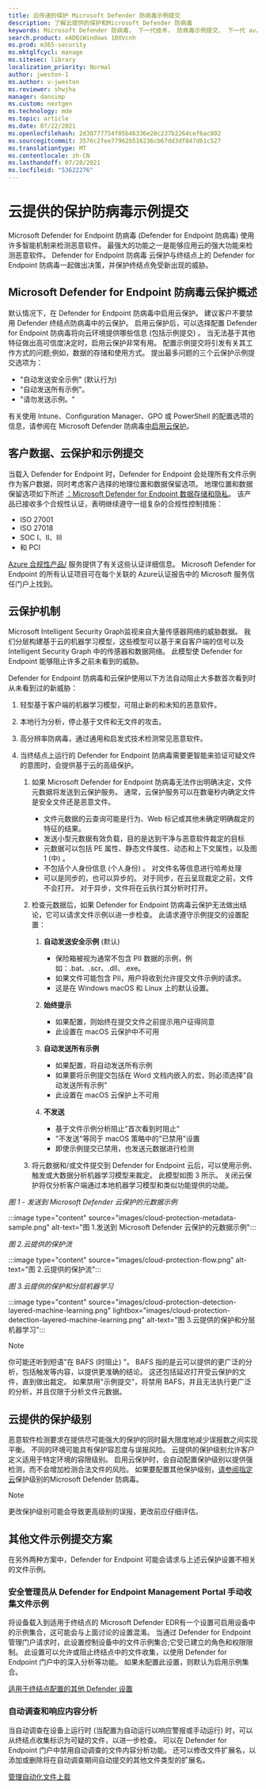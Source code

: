 ```yaml
---
title: 云传递的保护 Microsoft Defender 防病毒示例提交
description: 了解云提供的保护和Microsoft Defender 防病毒
keywords: Microsoft Defender 防病毒， 下一代技术， 防病毒示例提交， 下一代 av， 机器学习， 反恶意软件， 安全性， defender， 云， 云保护
search.product: eADQiWindows 10XVcnh
ms.prod: m365-security
ms.mktglfcycl: manage
ms.sitesec: library
localization_priority: Normal
author: jweston-1
ms.author: v-jweston
ms.reviewer: shwjha
manager: dansimp
ms.custom: nextgen
ms.technology: mde
ms.topic: article
ms.date: 07/22/2021
ms.openlocfilehash: 2d30777754f05b46336e28c237b2264cef6ac802
ms.sourcegitcommit: 3576c2fee77962b516236cb67dd3df847d61c527
ms.translationtype: MT
ms.contentlocale: zh-CN
ms.lasthandoff: 07/28/2021
ms.locfileid: "53622276"
---
```

# <a name="cloud-delivered-protection-antivirus-sample-submission"></a>云提供的保护防病毒示例提交

Microsoft Defender for Endpoint 防病毒 (Defender for Endpoint 防病毒) 使用许多智能机制来检测恶意软件。 最强大的功能之一是能够应用云的强大功能来检测恶意软件。 Defender for Endpoint 防病毒 云保护与终结点上的 Defender for Endpoint 防病毒一起做出决策，并保护终结点免受新出现的威胁。

## <a name="microsoft-defender-for-endpoint-antivirus-cloud-protection-overview"></a>Microsoft Defender for Endpoint 防病毒云保护概述

默认情况下，在 Defender for Endpoint 防病毒中启用云保护。 建议客户不要禁用 Defender 终结点防病毒中的云保护。  启用云保护后，可以选择配置 Defender for Endpoint 防病毒将向云环境提供哪些信息 (包括示例提交) 。 当无法基于其他特征做出高可信度决定时，启用云保护非常有用。
配置示例提交将引发有关其工作方式的问题;例如，数据的存储和使用方式。 提出最多问题的三个云保护示例提交选项为：

- "自动发送安全示例" (默认行为) 
- "自动发送所有示例"。  
- "请勿发送示例。"  

有关使用 Intune、Configuration Manager、GPO 或 PowerShell 的配置选项的信息，请参阅在 Microsoft Defender 防病毒[中启用云保护](/security/threat-protection/microsoft-defender-antivirus/enable-cloud-protection-microsoft-defender-antivirus)。  

## <a name="customer-data-cloud-protection-and-sample-submission"></a>客户数据、云保护和示例提交

当载入 Defender for Endpoint 时，Defender for Endpoint 会处理所有文件示例作为客户数据，同时考虑客户选择的地理位置和数据保留选项。 地理位置和数据保留选项如下所述 [：Microsoft Defender for Endpoint 数据存储和隐私](/security/defender-endpoint/data-storage-privacy#data-storage-location)。
该产品已接收多个合规性认证，表明继续遵守一组复杂的合规性控制措施：

- ISO 27001
- ISO 27018
- SOC I、II、III
- 和 PCI

[Azure 合规性产品/](/azure/compliance/#compliance-offerings) 服务提供了有关这些认证详细信息。 Microsoft Defender for Endpoint 的所有认证项目可在每个关联的 Azure[](https://servicetrust.microsoft.com/)认证报告中的 Microsoft 服务信任门户上找到。

## <a name="cloud-protection-mechanisms"></a>云保护机制

Microsoft Intelligent Security Graph监视来自大量传感器网络的威胁数据。 我们分层构建基于云的机器学习模型，这些模型可以基于来自客户端的信号以及 Intelligent Security Graph 中的传感器和数据网络。 此模型使 Defender for Endpoint 能够阻止许多之前未看到的威胁。

Defender for Endpoint 防病毒和云保护使用以下方法自动阻止大多数首次看到时从未看到过的新威胁：

1. 轻型基于客户端的机器学习模型，可阻止新的和未知的恶意软件。

2. 本地行为分析，停止基于文件和无文件的攻击。

3. 高分辨率防病毒，通过通用和启发式技术检测常见恶意软件。

4. 当终结点上运行的 Defender for Endpoint 防病毒需要更智能来验证可疑文件的意图时，会提供基于云的高级保护。

   1. 如果 Microsoft Defender for Endpoint 防病毒无法作出明确决定，文件元数据将发送到云保护服务。 通常，云保护服务可以在数毫秒内确定文件是安全文件还是恶意文件。  
      - 文件元数据的云查询可能是行为、Web 标记或其他未确定明确裁定的特征的结果。
      - 发送小型元数据有效负载，目的是达到干净与恶意软件裁定的目标
      - 元数据可以包括 PE 属性、静态文件属性、动态和上下文属性，以及图 1 (中) 。
      - 不包括个人身份信息 (个人身份) 。 对文件名等信息进行哈希处理
      - 可以是同步的，也可以异步的。 对于同步，在云呈现裁定之前，文件不会打开。 对于异步，文件将在云执行其分析时打开。

   2. 检查元数据后，如果 Defender for Endpoint 防病毒云保护无法做出结论，它可以请求文件示例以进一步检查。 此请求遵守示例提交的设置配置：

      1. **自动发送安全示例** (默认) 
         - 保险箱被视为通常不包含 PII 数据的示例，例如：.bat、.scr、.dll、.exe。
         - 如果文件可能包含 PII，用户将收到允许提交文件示例的请求。
         - 这是在 Windows macOS 和 Linux 上的默认设置。

      2. **始终提示**
         - 如果配置，则始终在提交文件之前提示用户征得同意
         - 此设置在 macOS 云保护中不可用

      3. **自动发送所有示例**
         - 如果配置，将自动发送所有示例
         - 如果要将示例提交包括在 Word 文档内嵌入的宏，则必须选择"自动发送所有示例"  
         - 此设置在 macOS 云保护上不可用

      4. **不发送**
         - 基于文件示例分析阻止"首次看到时阻止"
         - "不发送"等同于 macOS 策略中的"已禁用"设置
         - 即使示例提交已禁用，也发送元数据进行检测

   3. 将元数据和/或文件提交到 Defender for Endpoint 云后，可以使用示例、触发或大数据分析机器学习模型来裁定。  此模型如图 3 所示。 关闭云保护将仅分析客户端通过本地机器学习模型和类似功能提供的功能。

_图 1 - 发送到 Microsoft Defender 云保护的元数据示例_

:::image type="content" source="images/cloud-protection-metadata-sample.png" alt-text="图 1.发送到 Microsoft Defender 云保护的元数据示例":::

_图 2.云提供的保护流_

:::image type="content" source="images/cloud-protection-flow.png" alt-text="图 2.云提供的保护流":::

_图 3.云提供的保护和分层机器学习_

:::image type="content" source="images/cloud-protection-detection-layered-machine-learning.png" lightbox="images/cloud-protection-detection-layered-machine-learning.png" alt-text="图 3.云提供的保护和分层机器学习":::

> [!Note]
>
> 你可能还听到短语"在 BAFS (时阻止) "。 BAFS 指的是云可以提供的更广泛的分析，包括触发等内容，以提供更准确的结论。 这还包括延迟打开受云保护的文件，直到做出裁定。 如果禁用"示例提交"，将禁用 BAFS，并且无法执行更广泛的分析，并且仅限于分析文件元数据。

## <a name="cloud-delivered-protection-levels"></a>云提供的保护级别

恶意软件检测要求在提供尽可能强大的保护的同时最大限度地减少误报数之间实现平衡。 不同的环境可能具有保护容忍度与误报风险。 云提供的保护级别允许客户定义适用于特定环境的容限级别。 启用云保护时，会自动配置保护级别以提供强检测，而不会增加检测合法文件的风险。 如果要配置其他保护级别，[请参阅指定云](/security/threat-protection/microsoft-defender-antivirus/specify-cloud-protection-level-microsoft-defender-antivirus)保护级别的Microsoft Defender 防病毒。  

> [!Note]
>
> 更改保护级别可能会导致更高级别的误报，更改前应仔细评估。

## <a name="other-file-sample-submission-scenarios"></a>其他文件示例提交方案

在另外两种方案中，Defender for Endpoint 可能会请求与上述云保护设置不相关的文件示例。  

### <a name="manual-file-sample-collection-by-security-admin-from-defender-for-endpoint-management-portal"></a>安全管理员从 Defender for Endpoint Management Portal 手动收集文件示例

将设备载入到适用于终结点的 Microsoft Defender EDR有一个设置可启用设备中的示例集合，这可能会与上面讨论的设置混淆。 当通过 Defender for Endpoint 管理门户请求时，此设置控制设备中的文件示例集合;它受已建立的角色和权限限制。 此设置可以允许或阻止终结点中的文件收集，以使用 Defender for Endpoint 门户中的深入分析等功能。 如果未配置此设置，则默认为启用示例集合。

[适用于终结点配置的其他 Defender 设置](/configure-endpoints#additional-defender-for-endpoint-configuration-settings)

### <a name="automated-investigation-and-response-content-analysis"></a>自动调查和响应内容分析

当自动调查在设备上运行时 (当配置为自动运行以响应警报或手动运行) 时，可以从终结点收集标识为可疑的文件，以进一步检查。 可以在 Defender for Endpoint 门户中禁用自动调查的文件内容分析功能。 还可以修改文件扩展名，以添加或删除将在自动调查期间自动提交的其他文件类型的扩展名。

[管理自动化文件上载](/manage-automation-file-uploads)
